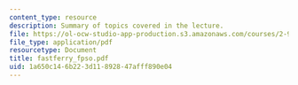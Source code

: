```yaml
---
content_type: resource
description: Summary of topics covered in the lecture.
file: https://ol-ocw-studio-app-production.s3.amazonaws.com/courses/2-964-economics-of-marine-transportation-industries-fall-2006/1a650c146b223d11892847afff890e04_fastferry_fpso.pdf
file_type: application/pdf
resourcetype: Document
title: fastferry_fpso.pdf
uid: 1a650c14-6b22-3d11-8928-47afff890e04
---
```

